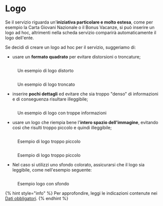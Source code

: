 # Logo

Se il servizio riguarda un'**iniziativa particolare e molto estesa**, come per esempio la Carta Giovani Nazionale o il Bonus Vacanze, si può inserire un logo ad hoc, altrimenti nella scheda servizio comparirà automaticamente il logo dell'ente.&#x20;

Se decidi di creare un logo ad hoc per il servizio, suggeriamo di:

* usare un **formato quadrato** per evitare distorsioni o troncature;

<figure><img src="../../.gitbook/assets/image (6).png" alt=""><figcaption><p>Un esempio di logo distorto</p></figcaption></figure>

<figure><img src="../../.gitbook/assets/image (7).png" alt=""><figcaption><p>Un esempio di logo troncato</p></figcaption></figure>



* inserire **pochi dettagli** ed evitare che sia troppo "denso" di informazioni e di conseguenza risultare illeggibile;

<figure><img src="../../.gitbook/assets/image (8).png" alt=""><figcaption><p>Un esempio di logo con troppe informazioni</p></figcaption></figure>



* usare un logo che riempia bene l'**intero spazio dell'immagine**, evitando così che risulti troppo piccolo e quindi illeggibile;

<figure><img src="../../.gitbook/assets/image (9).png" alt=""><figcaption><p>Esempio di logo troppo piccolo</p></figcaption></figure>

<figure><img src="../../.gitbook/assets/Spazio attorno al logo corretto.png" alt=""><figcaption><p>Esempio di logo troppo piccolo</p></figcaption></figure>



* Nel caso si utilizzi uno sfondo colorato, assicurarsi che il logo sia leggibile, come nell'esempio seguente:

<figure><img src="../../.gitbook/assets/logo su fondo bianco (1).png" alt=""><figcaption><p>Esempio logo con sfondo</p></figcaption></figure>

{% hint style="info" %}
Per approfondire, leggi le indicazioni contenute nei [Dati obbligatori](https://app.gitbook.com/s/aBQM7h48Vhhg8le4VIK8/funzionalita/pubblicare-un-servizio/dati-obbligatori "mention").
{% endhint %}
